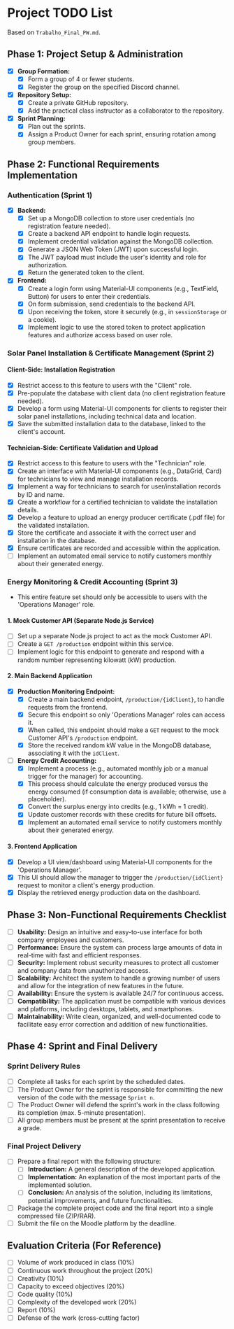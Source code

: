 # Project TODO List

Based on `Trabalho_Final_PW.md`.

## Phase 1: Project Setup & Administration

-   [x] **Group Formation:**
    -   [x] Form a group of 4 or fewer students.
    -   [x] Register the group on the specified Discord channel.
-   [x] **Repository Setup:**
    -   [x] Create a private GitHub repository.
    -   [x] Add the practical class instructor as a collaborator to the repository.
-   [x] **Sprint Planning:**
    -   [x] Plan out the sprints.
    -   [x] Assign a Product Owner for each sprint, ensuring rotation among group members.

## Phase 2: Functional Requirements Implementation

### **Authentication (Sprint 1)**
-   [x] **Backend:**
    -   [x] Set up a MongoDB collection to store user credentials (no registration feature needed).
    -   [x] Create a backend API endpoint to handle login requests.
    -   [x] Implement credential validation against the MongoDB collection.
    -   [x] Generate a JSON Web Token (JWT) upon successful login.
    -   [x] The JWT payload must include the user's identity and role for authorization.
    -   [x] Return the generated token to the client.
-   [x] **Frontend:**
    -   [x] Create a login form using Material-UI components (e.g., TextField, Button) for users to enter their credentials.
    -   [x] On form submission, send credentials to the backend API.
    -   [x] Upon receiving the token, store it securely (e.g., in `sessionStorage` or a cookie).
    -   [x] Implement logic to use the stored token to protect application features and authorize access based on user role.

### **Solar Panel Installation & Certificate Management (Sprint 2)**

#### **Client-Side: Installation Registration**
-   [x] Restrict access to this feature to users with the "Client" role.
-   [x] Pre-populate the database with client data (no client registration feature needed).
-   [x] Develop a form using Material-UI components for clients to register their solar panel installations, including technical data and location.
-   [x] Save the submitted installation data to the database, linked to the client's account.

#### **Technician-Side: Certificate Validation and Upload**
-   [x] Restrict access to this feature to users with the "Technician" role.
-   [x] Create an interface with Material-UI components (e.g., DataGrid, Card) for technicians to view and manage installation records.
-   [x] Implement a way for technicians to search for user/installation records by ID and name.
-   [x] Create a workflow for a certified technician to validate the installation details.
-   [x] Develop a feature to upload an energy producer certificate (.pdf file) for the validated installation.
-   [x] Store the certificate and associate it with the correct user and installation in the database.
-   [x] Ensure certificates are recorded and accessible within the application.
-   [ ] Implement an automated email service to notify customers monthly about their generated energy.

### **Energy Monitoring & Credit Accounting (Sprint 3)**
-   This entire feature set should only be accessible to users with the 'Operations Manager' role.

#### **1. Mock Customer API (Separate Node.js Service)**
-   [ ] Set up a separate Node.js project to act as the mock Customer API.
-   [ ] Create a `GET /production` endpoint within this service.
-   [ ] Implement logic for this endpoint to generate and respond with a random number representing kilowatt (kW) production.

#### **2. Main Backend Application**
-   [x] **Production Monitoring Endpoint:**
    -   [x] Create a main backend endpoint, `/production/{idClient}`, to handle requests from the frontend.
    -   [x] Secure this endpoint so only 'Operations Manager' roles can access it.
    -   [x] When called, this endpoint should make a `GET` request to the mock Customer API's `/production` endpoint.
    -   [x] Store the received random kW value in the MongoDB database, associating it with the `idClient`.
-   [ ] **Energy Credit Accounting:**
    -   [x] Implement a process (e.g., automated monthly job or a manual trigger for the manager) for accounting.
    -   [x] This process should calculate the energy produced versus the energy consumed (if consumption data is available; otherwise, use a placeholder).
    -   [x] Convert the surplus energy into credits (e.g., 1 kWh = 1 credit).
    -   [x] Update customer records with these credits for future bill offsets.
    -   [x] Implement an automated email service to notify customers monthly about their generated energy.

#### **3. Frontend Application**
-   [x] Develop a UI view/dashboard using Material-UI components for the 'Operations Manager'.
-   [x] This UI should allow the manager to trigger the `/production/{idClient}` request to monitor a client's energy production.
-   [x] Display the retrieved energy production data on the dashboard.

## Phase 3: Non-Functional Requirements Checklist

-   [ ] **Usability:** Design an intuitive and easy-to-use interface for both company employees and customers.
-   [ ] **Performance:** Ensure the system can process large amounts of data in real-time with fast and efficient responses.
-   [ ] **Security:** Implement robust security measures to protect all customer and company data from unauthorized access.
-   [ ] **Scalability:** Architect the system to handle a growing number of users and allow for the integration of new features in the future.
-   [ ] **Availability:** Ensure the system is available 24/7 for continuous access.
-   [ ] **Compatibility:** The application must be compatible with various devices and platforms, including desktops, tablets, and smartphones.
-   [ ] **Maintainability:** Write clean, organized, and well-documented code to facilitate easy error correction and addition of new functionalities.

## Phase 4: Sprint and Final Delivery

### **Sprint Delivery Rules**
-   [ ] Complete all tasks for each sprint by the scheduled dates.
-   [ ] The Product Owner for the sprint is responsible for committing the new version of the code with the message `Sprint n`.
-   [ ] The Product Owner will defend the sprint's work in the class following its completion (max. 5-minute presentation).
-   [ ] All group members must be present at the sprint presentation to receive a grade.

### **Final Project Delivery**
-   [ ] Prepare a final report with the following structure:
    -   [ ] **Introduction:** A general description of the developed application.
    -   [ ] **Implementation:** An explanation of the most important parts of the implemented solution.
    -   [ ] **Conclusion:** An analysis of the solution, including its limitations, potential improvements, and future functionalities.
-   [ ] Package the complete project code and the final report into a single compressed file (ZIP/RAR).
-   [ ] Submit the file on the Moodle platform by the deadline.

## Evaluation Criteria (For Reference)
-   [ ] Volume of work produced in class (10%)
-   [ ] Continuous work throughout the project (20%)
-   [ ] Creativity (10%)
-   [ ] Capacity to exceed objectives (20%)
-   [ ] Code quality (10%)
-   [ ] Complexity of the developed work (20%)
-   [ ] Report (10%)
-   [ ] Defense of the work (cross-cutting factor)
